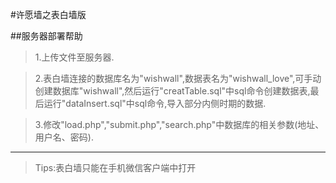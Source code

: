 #许愿墙之表白墙版

##服务器部署帮助

>1.上传文件至服务器.
		
		
>2.表白墙连接的数据库名为"wishwall",数据表名为"wishwall_love",可手动创建数据库"wishwall",然后运行"creatTable.sql"中sql命令创建数据表,最后运行"dataInsert.sql"中sql命令,导入部分内侧时期的数据.
		

>3.修改"load.php","submit.php","search.php"中数据库的相关参数(地址、用户名、密码).


---



>Tips:表白墙只能在手机微信客户端中打开
